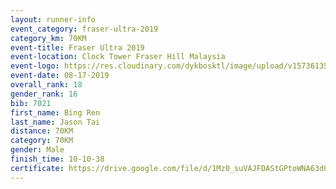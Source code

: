 ```yaml
---
layout: runner-info 
event_category: fraser-ultra-2019 
category_km: 70KM 
event-title: Fraser Ultra 2019 
event-location: Clock Tower Fraser Hill Malaysia 
event-logo: https://res.cloudinary.com/dykbosktl/image/upload/v1573613535/Logo/logo_mfst7w.jpg
event-date: 08-17-2019 
overall_rank: 18
gender_rank: 16
bib: 7021
first_name: Bing Ren
last_name: Jason Tai
distance: 70KM
category: 70KM
gender: Male
finish_time: 10-10-38
certificate: https://drive.google.com/file/d/1Mz0_suVAJFDAStGPtoWNA63dGL3nZcM_/view?usp=sharing
---
```


